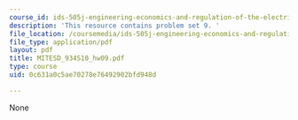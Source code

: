 ```yaml
---
course_id: ids-505j-engineering-economics-and-regulation-of-the-electric-power-sector-spring-2010
description: 'This resource contains problem set 9. '
file_location: /coursemedia/ids-505j-engineering-economics-and-regulation-of-the-electric-power-sector-spring-2010/0c631a0c5ae70278e76492902bfd948d_MITESD_934S10_hw09.pdf
file_type: application/pdf
layout: pdf
title: MITESD_934S10_hw09.pdf
type: course
uid: 0c631a0c5ae70278e76492902bfd948d

---
```

None